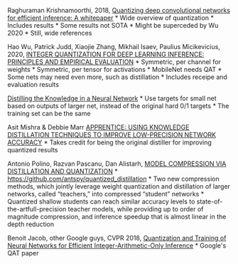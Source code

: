 
Raghuraman Krishnamoorthi, 2018,
[Quantizing deep convolutional networks for efficient inference: A whitepaper](https://arxiv.org/pdf/1806.08342.pdf)
    * Wide overview of quantization
    * Includes results
    * Some results not SOTA
    * Might be superceded by Wu 2020
    * Still, wide references

Hao Wu, Patrick Judd, Xiaojie Zhang, Mikhail Isaev, Paulius Micikevicius, 2020,
[INTEGER QUANTIZATION FOR DEEP LEARNING INFERENCE: PRINCIPLES AND EMPIRICAL EVALUATION](https://arxiv.org/pdf/2004.09602.pdf)
    * Symmetric, per channel for weights
    * Symmetric, per tensor for activations
    * MobileNet needs QAT
    * Some nets may need even more, such as distillation
    * Includes receipe and evaluation results


[Distilling the Knowledge in a Neural Network](https://arxiv.org/pdf/1503.02531.pdf)
    * Use targets for small net based on outputs of larger net, instead of the original hard 0/1 targets
    * The training set can be the same

Asit Mishra & Debbie Marr
[APPRENTICE: USING KNOWLEDGE DISTILLATION TECHNIQUES TO IMPROVE LOW-PRECISION NETWORK ACCURACY](https://arxiv.org/pdf/1802.05668.pdf)
    * Takes credit for being the original distiller for improving quantized results
    
Antonio Polino, Razvan Pascanu, Dan Alistarh,
[MODEL COMPRESSION VIA DISTILLATION AND QUANTIZATION](https://arxiv.org/pdf/1802.05668.pdf)
    * https://github.com/antspy/quantized_distillation
    * Two new compression methods, which jointly leverage weight quantization and distillation of larger networks, called “teachers,” into compressed “student” networks
    * Quantized shallow students can reach similar accuracy levels to state-of-the-artfull-precision teacher models, while providing up to order of magnitude compression, and inference speedup that is almost linear in the depth reduction

Benoit Jacob, other Google guys, CVPR 2018,
[Quantization and Training of Neural Networks for Efficient Integer-Arithmetic-Only Inference](https://openaccess.thecvf.com/content_cvpr_2018/papers/Jacob_Quantization_and_Training_CVPR_2018_paper.pdf)
    * Google's QAT paper

